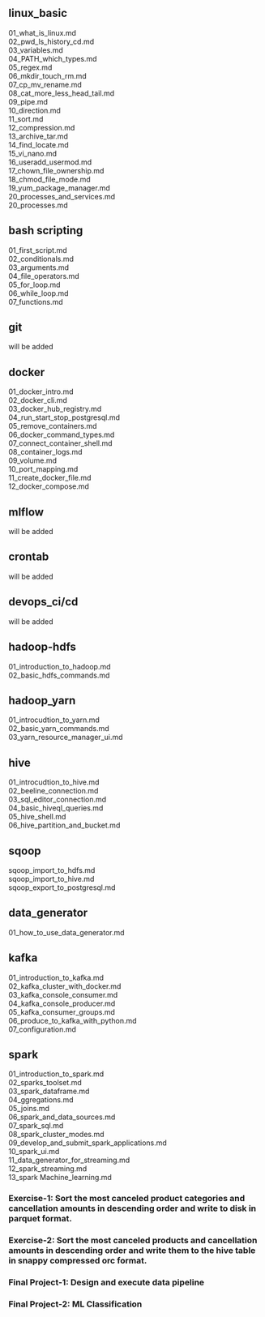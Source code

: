 
## linux_basic  
01_what_is_linux.md    
02_pwd_ls_history_cd.md    
03_variables.md    
04_PATH_which_types.md    
05_regex.md    
06_mkdir_touch_rm.md    
07_cp_mv_rename.md    
08_cat_more_less_head_tail.md    
09_pipe.md    
10_direction.md    
11_sort.md    
12_compression.md    
13_archive_tar.md    
14_find_locate.md    
15_vi_nano.md    
16_useradd_usermod.md    
17_chown_file_ownership.md    
18_chmod_file_mode.md    
19_yum_package_manager.md    
20_processes_and_services.md    
20_processes.md  

## bash scripting  
01_first_script.md  
02_conditionals.md  
03_arguments.md  
04_file_operators.md  
05_for_loop.md  
06_while_loop.md  
07_functions.md  

## git  
will be added  

## docker  
01_docker_intro.md  
02_docker_cli.md  
03_docker_hub_registry.md  
04_run_start_stop_postgresql.md  
05_remove_containers.md  
06_docker_command_types.md  
07_connect_container_shell.md  
08_container_logs.md  
09_volume.md  
10_port_mapping.md  
11_create_docker_file.md  
12_docker_compose.md  

## mlflow  
will be added   

## crontab  
will be added  

## devops_ci/cd  
will be added  

## hadoop-hdfs	  
01_introduction_to_hadoop.md   
02_basic_hdfs_commands.md   
	
## hadoop_yarn  
01_introcudtion_to_yarn.md   
02_basic_yarn_commands.md   
03_yarn_resource_manager_ui.md   

## hive   
01_introcudtion_to_hive.md   
02_beeline_connection.md   
03_sql_editor_connection.md   
04_basic_hiveql_queries.md   
05_hive_shell.md   
06_hive_partition_and_bucket.md   

	
## sqoop   
sqoop_import_to_hdfs.md   
sqoop_import_to_hive.md   
sqoop_export_to_postgresql.md   

## data_generator  
01_how_to_use_data_generator.md 
	
## kafka  
01_introduction_to_kafka.md   
02_kafka_cluster_with_docker.md   
03_kafka_console_consumer.md   
04_kafka_console_producer.md   
05_kafka_consumer_groups.md   
06_produce_to_kafka_with_python.md  
07_configuration.md   

	
## spark  
01_introduction_to_spark.md   
02_sparks_toolset.md   
03_spark_dataframe.md   
04_ggregations.md   
05_joins.md   
06_spark_and_data_sources.md   
07_spark_sql.md   
08_spark_cluster_modes.md   
09_develop_and_submit_spark_applications.md   
10_spark_ui.md   
11_data_generator_for_streaming.md   
12_spark_streaming.md   
13_spark Machine_learning.md   
	
### Exercise-1: Sort the most canceled product categories and cancellation amounts in descending order and write to disk in parquet format.  
### Exercise-2: Sort the most canceled products and cancellation amounts in descending order and write them to the hive table in snappy compressed orc format.  
### Final Project-1: Design and execute data pipeline   
### Final Project-2: ML Classification  
